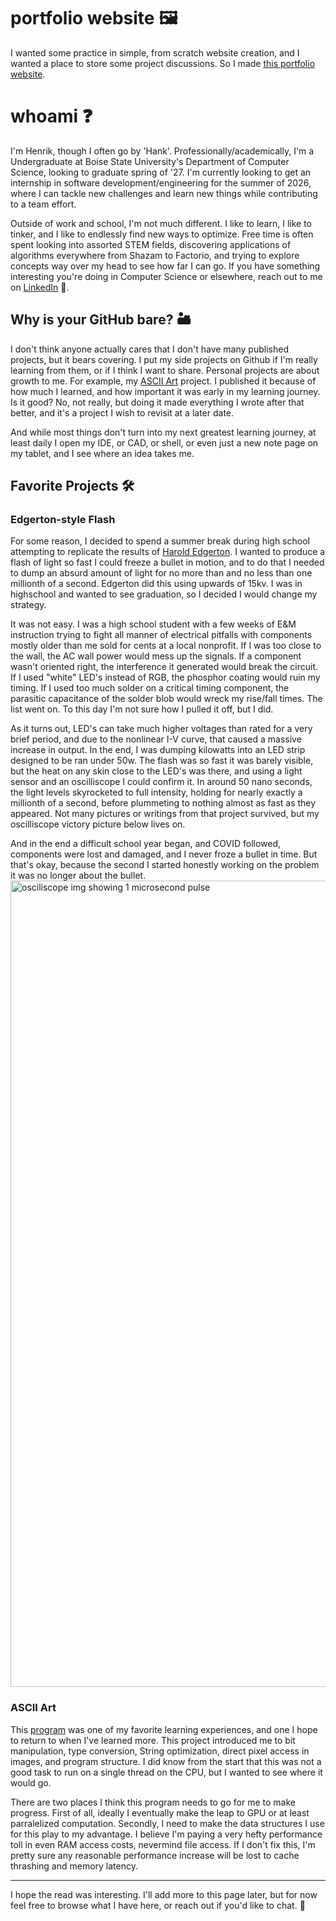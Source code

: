 # portfolio website 🖼️
I wanted some practice in simple, from scratch website creation, and I wanted a place to store some project discussions. So I made [this portfolio website](https://henrikackler.github.io/portfolio/).

# whoami ❓

I'm Henrik, though I often go by 'Hank'. Professionally/academically, I'm a Undergraduate at Boise State University's Department of Computer Science, looking to graduate spring of '27. I'm currently looking to get an internship in software development/engineering for the summer of 2026, where I can tackle new challenges and learn new things while contributing to a team effort.

Outside of work and school, I'm not much different. I like to learn, I like to tinker, and I like to endlessly find new ways to optimize. Free time is often spent looking into assorted STEM fields, discovering applications of algorithms everywhere from Shazam to Factorio, and trying to explore concepts way over my head to see how far I can go. If you have something interesting you're doing in Computer Science or elsewhere, reach out to me on [LinkedIn](https://www.linkedin.com/in/henrikackler/) 📧.

## Why is your GitHub bare? 🏜️

I don't think anyone actually cares that I don't have many published projects, but it bears covering. I put my side projects on Github if I'm really learning from them, or if I think I want to share. Personal projects are about growth to me. For example, my [ASCII Art](https://github.com/HenrikAckler/asciiArt) project. I published it because of how much I learned, and how important it was early in my learning journey. Is it good? No, not really, but doing it made everything I wrote after that better, and it's a project I wish to revisit at a later date.

And while most things don't turn into my next greatest learning journey, at least daily I open my IDE, or CAD, or shell, or even just a new note page on my tablet, and I see where an idea takes me.

## Favorite Projects 🛠️

### Edgerton-style Flash
For some reason, I decided to spend a summer break during high school attempting to replicate the results of [Harold Edgerton](https://www.bbc.com/future/article/20140722-the-man-who-froze-the-world). I wanted to produce a flash of light so fast I could freeze a bullet in motion, and to do that I needed to dump an absurd amount of light for no more than and no less than one millionth of a second. Edgerton did this using upwards of 15kv. I was in highschool and wanted to see graduation, so I decided I would change my strategy.

It was not easy. I was a high school student with a few weeks of E&M instruction trying to fight all manner of electrical pitfalls with components mostly older than me sold for cents at a local nonprofit. If I was too close to the wall, the AC wall power would mess up the signals. If a component wasn't oriented right, the interference it generated would break the circuit. If I used "white" LED's instead of RGB, the phosphor coating would ruin my timing. If I used too much solder on a critical timing component, the parasitic capacitance of the solder blob would wreck my rise/fall times. The list went on. To this day I'm not sure how I pulled it off, but I did. 

As it turns out, LED's can take much higher voltages than rated for a very brief period, and due to the nonlinear I-V curve, that caused a massive increase in output. In the end, I was dumping kilowatts into an LED strip designed to be ran under 50w. The flash was so fast it was barely visible, but the heat on any skin close to the LED's was there, and using a light sensor and an oscilliscope I could confirm it. In around 50 nano seconds, the light levels skyrocketed to full intensity, holding for nearly exactly a millionth of a second, before plummeting to nothing almost as fast as they appeared. Not many pictures or writings from that project survived, but my oscilliscope victory picture below lives on.

And in the end a difficult school year began, and COVID followed, components were lost and damaged, and I never froze a bullet in time. But that's okay, because the second I started honestly working on the problem it was no longer about the bullet.
<img width="1720" height="1290" alt="osciliscope img showing 1 microsecond pulse" src="https://github.com/user-attachments/assets/e8ed1646-1f41-4d1f-a43f-bddf9a453d77" />

### ASCII Art

This [program](https://github.com/HenrikAckler/asciiArt) was one of my favorite learning experiences, and one I hope to return to when I've learned more. This project introduced me to bit manipulation, type conversion, String optimization, direct pixel access in images, and program structure. I did know from the start that this was not a good task to run on a single thread on the CPU, but I wanted to see where it would go.

There are two places I think this program needs to go for me to make progress. First of all, ideally I eventually make the leap to GPU or at least parralelized computation. Secondly, I need to make the data structures I use for this play to my advantage. I believe I'm paying a very hefty performance toll in even RAM access costs, nevermind file access. If I don't fix this, I'm pretty sure any reasonable performance increase will be lost to cache thrashing and memory latency. 

---

I hope the read was interesting. I'll add more to this page later, but for now feel free to browse what I have here, or reach out if you'd like to chat. 👋
